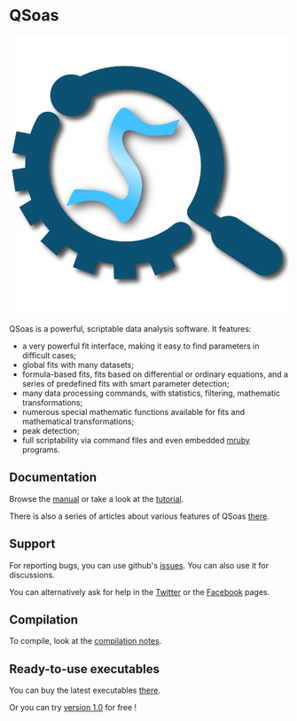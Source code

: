 # QSoas

![QSoas](https://raw.githubusercontent.com/fourmond/QSoas/release/QSoas-logo.svg)

QSoas is a powerful, scriptable data analysis software. It features:

 * a very powerful fit interface, making it easy to find parameters in
 difficult cases;
 * global fits with many datasets;
 * formula-based fits, fits based on differential or ordinary equations,
 and a series of predefined fits with smart parameter detection;
 * many data processing commands, with statistics, filtering,
 mathematic transformations;
 * numerous special mathematic functions available for fits and
 mathematical transformations;
 * peak detection;
 * full scriptability via command files and even embedded
 [mruby](https://mruby.org/) programs.

## Documentation

Browse the [manual](http://qsoas.org/reference/) or take a look at the
[tutorial](http://qsoas.org/tutorial/).

There is also a series of articles about various features of QSoas
[there](https://vince-debian.blogspot.com/labels/qsoas).

## Support

For reporting bugs, you can use github's
[issues](https://github.com/fourmond/QSoas/issues). You can also use
it for discussions.

You can alternatively ask for help in the
[Twitter](https://twitter.com/QSoasSoftware) or the
[Facebook](https://www.facebook.com/QSoasSoftware/) pages. 

## Compilation

To compile, look at the [compilation notes](https://github.com/fourmond/QSoas/blob/release/compilation.md).

## Ready-to-use executables

You can buy the latest executables [there](https://evalorix.com/en/shop/science-and-engineering/qsoas-software/).

Or you can try [version 1.0](http://bip.cnrs-mrs.fr/bip06/qsoas/downloads/QSoas-1.0.zip) for free !




